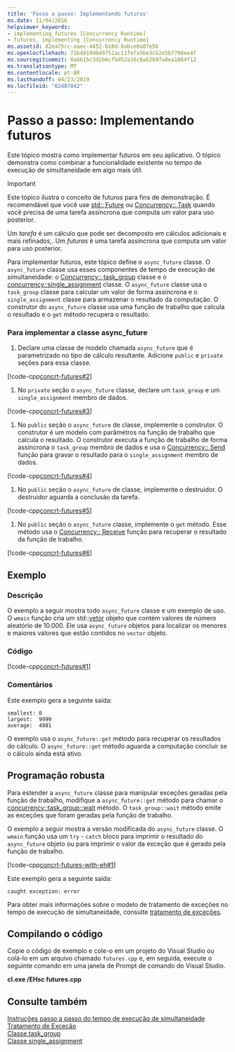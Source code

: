 ```yaml
---
title: 'Passo a passo: Implementando futuros'
ms.date: 11/04/2016
helpviewer_keywords:
- implementing futures [Concurrency Runtime]
- futures, implementing [Concurrency Runtime]
ms.assetid: 82ea75cc-aaec-4452-b10d-8abce0a87e5b
ms.openlocfilehash: 7164919d649751ac11fefa5be3cb2e5b7798ee4f
ms.sourcegitcommit: 0ab61bc3d2b6cfbd52a16c6ab2b97a8ea1864f12
ms.translationtype: MT
ms.contentlocale: pt-BR
ms.lasthandoff: 04/23/2019
ms.locfileid: "62407842"
---
```

# <a name="walkthrough-implementing-futures"></a>Passo a passo: Implementando futuros

Este tópico mostra como implementar futuros em seu aplicativo. O tópico demonstra como combinar a funcionalidade existente no tempo de execução de simultaneidade em algo mais útil.

> [!IMPORTANT]
>  Este tópico ilustra o conceito de futuros para fins de demonstração. É recomendável que você use [std:: Future](../../standard-library/future-class.md) ou [Concurrency:: Task](../../parallel/concrt/reference/task-class.md) quando você precisa de uma tarefa assíncrona que computa um valor para uso posterior.

Um *tarefa* é um cálculo que pode ser decomposto em cálculos adicionais e mais refinados,. Um *futuras* é uma tarefa assíncrona que computa um valor para uso posterior.

Para implementar futuros, este tópico define o `async_future` classe. O `async_future` classe usa esses componentes de tempo de execução de simultaneidade: o [Concurrency:: task_group](reference/task-group-class.md) classe e o [concurrency::single_assignment](../../parallel/concrt/reference/single-assignment-class.md) classe. O `async_future` classe usa o `task_group` classe para calcular um valor de forma assíncrona e o `single_assignment` classe para armazenar o resultado da computação. O construtor do `async_future` classe usa uma função de trabalho que calcula o resultado e o `get` método recupera o resultado.

### <a name="to-implement-the-asyncfuture-class"></a>Para implementar a classe async_future

1. Declare uma classe de modelo chamada `async_future` que é parametrizado no tipo de cálculo resultante. Adicione `public` e `private` seções para essa classe.

[!code-cpp[concrt-futures#2](../../parallel/concrt/codesnippet/cpp/walkthrough-implementing-futures_1.cpp)]

1. No `private` seção o `async_future` classe, declare um `task_group` e um `single_assignment` membro de dados.

[!code-cpp[concrt-futures#3](../../parallel/concrt/codesnippet/cpp/walkthrough-implementing-futures_2.cpp)]

1. No `public` seção o `async_future` de classe, implemente o construtor. O construtor é um modelo com parâmetros na função de trabalho que calcula o resultado. O construtor executa a função de trabalho de forma assíncrona o `task_group` membro de dados e usa o [Concurrency:: Send](reference/concurrency-namespace-functions.md#send) função para gravar o resultado para o `single_assignment` membro de dados.

[!code-cpp[concrt-futures#4](../../parallel/concrt/codesnippet/cpp/walkthrough-implementing-futures_3.cpp)]

1. No `public` seção o `async_future` de classe, implemente o destruidor. O destruidor aguarda a conclusão da tarefa.

[!code-cpp[concrt-futures#5](../../parallel/concrt/codesnippet/cpp/walkthrough-implementing-futures_4.cpp)]

1. No `public` seção o `async_future` classe, implemente o `get` método. Esse método usa o [Concurrency:: Receive](reference/concurrency-namespace-functions.md#receive) função para recuperar o resultado da função de trabalho.

[!code-cpp[concrt-futures#6](../../parallel/concrt/codesnippet/cpp/walkthrough-implementing-futures_5.cpp)]

## <a name="example"></a>Exemplo

### <a name="description"></a>Descrição

O exemplo a seguir mostra todo `async_future` classe e um exemplo de uso. O `wmain` função cria um std::[vetor](../../standard-library/vector-class.md) objeto que contém valores de número aleatório de 10.000. Ele usa `async_future` objetos para localizar os menores e maiores valores que estão contidos no `vector` objeto.

### <a name="code"></a>Código

[!code-cpp[concrt-futures#1](../../parallel/concrt/codesnippet/cpp/walkthrough-implementing-futures_6.cpp)]

### <a name="comments"></a>Comentários

Este exemplo gera a seguinte saída:

```Output
smallest: 0
largest:  9999
average:  4981
```

O exemplo usa o `async_future::get` método para recuperar os resultados do cálculo. O `async_future::get` método aguarda a computação concluir se o cálculo ainda está ativo.

## <a name="robust-programming"></a>Programação robusta

Para estender a `async_future` classe para manipular exceções geradas pela função de trabalho, modifique a `async_future::get` método para chamar o [concurrency::task_group::wait](reference/task-group-class.md#wait) método. O `task_group::wait` método emite as exceções que foram geradas pela função de trabalho.

O exemplo a seguir mostra a versão modificada do `async_future` classe. O `wmain` função usa um `try` - `catch` bloco para imprimir o resultado do `async_future` objeto ou para imprimir o valor da exceção que é gerado pela função de trabalho.

[!code-cpp[concrt-futures-with-eh#1](../../parallel/concrt/codesnippet/cpp/walkthrough-implementing-futures_7.cpp)]

Este exemplo gera a seguinte saída:

```Output
caught exception: error
```

Para obter mais informações sobre o modelo de tratamento de exceções no tempo de execução de simultaneidade, consulte [tratamento de exceções](../../parallel/concrt/exception-handling-in-the-concurrency-runtime.md).

## <a name="compiling-the-code"></a>Compilando o código

Copie o código de exemplo e cole-o em um projeto do Visual Studio ou colá-lo em um arquivo chamado `futures.cpp` e, em seguida, execute o seguinte comando em uma janela de Prompt de comando do Visual Studio.

**cl.exe /EHsc futures.cpp**

## <a name="see-also"></a>Consulte também

[Instruções passo a passo do tempo de execução de simultaneidade](../../parallel/concrt/concurrency-runtime-walkthroughs.md)<br/>
[Tratamento de Exceção](../../parallel/concrt/exception-handling-in-the-concurrency-runtime.md)<br/>
[Classe task_group](reference/task-group-class.md)<br/>
[Classe single_assignment](../../parallel/concrt/reference/single-assignment-class.md)
